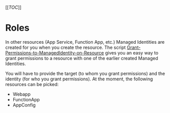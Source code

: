 [[_TOC_]]

# Roles

In other resources (App Service, Function App, etc.) Managed Identities are created for you when you create the resource. The script [Grant-Permissions-to-ManagedIdentity-on-Resource](/Azure/AzDocs-v1/Scripts/Roles/Grant-Permissions-to-ManagedIdentity-on-Resource) gives you an easy way to grant permissions to a resource with one of the earlier created Managed Identities.

You will have to provide the target (to whom you grant permissions) and the identity (for who you grant permissions). At the moment, the following resources can be picked:

- Webapp
- FunctionApp
- AppConfig
